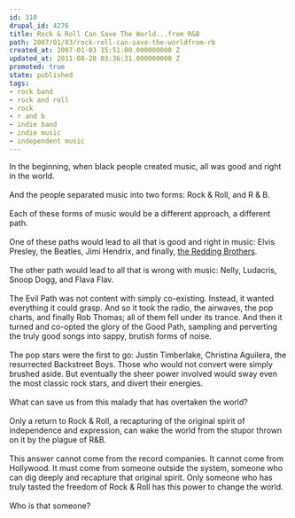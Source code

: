 ```yaml
---
id: 310
drupal_id: 4276
title: Rock & Roll Can Save The World...from R&B
path: 2007/01/03/rock-roll-can-save-the-worldfrom-rb
created_at: 2007-01-03 15:51:00.000000000 Z
updated_at: 2011-08-20 03:36:31.000000000 Z
promoted: true
state: published
tags:
- rock band
- rock and roll
- rock
- r and b
- indie band
- indie music
- independent music
---
```

In the beginning, when black people created music, all was good and right in the world.<br /><br />And the people separated music  into two forms: Rock &amp; Roll, and R &amp; B.<br /><br />Each of these forms of music would be a different approach, a different path.<br /><br />One of these paths would lead to all that is good and right in music: Elvis Presley, the Beatles, Jimi Hendrix, and finally, <a href="http://www.reddingbrothers.com/">the Redding Brothers</a>.<br /><br />The other path would lead to all that is wrong with music: Nelly, Ludacris, Snoop Dogg, and Flava Flav.<br /><br />The Evil Path was not content with simply co-existing. Instead, it wanted everything it could grasp. And so it took the radio, the airwaves, the pop charts, and finally Rob Thomas; all of them fell under its trance. And then it turned and co-opted the glory of the Good Path, sampling and perverting the truly good songs into sappy, brutish forms of noise.<br /><br />The pop stars were the first to go: Justin Timberlake, Christina Aguilera, the resurrected Backstreet Boys. Those who would not convert were simply brushed aside. But eventually the sheer power involved would sway even the most classic rock stars, and divert their energies.<br /><br />What can save us from this malady that has overtaken the world?<br /><br />Only a return to Rock &amp; Roll, a recapturing of the original spirit of independence and expression, can wake the world from the stupor thrown on it by the plague of R&amp;B.<br /><br />This answer cannot come from the record companies. It cannot come from Hollywood. It must come from someone outside the system, someone who can dig deeply and recapture that original spirit. Only someone who has truly tasted the freedom of Rock &amp; Roll has this power to change the world.<br /><br />Who is that someone?
